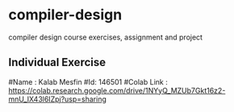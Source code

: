 # compiler-design
compiler design course exercises, assignment and project 


## Individual Exercise
#Name : Kalab Mesfin 
#Id: 146501
#Colab Link : https://colab.research.google.com/drive/1NYyQ_MZUb7Gkt16z2-mnU_IX43l6IZpj?usp=sharing

